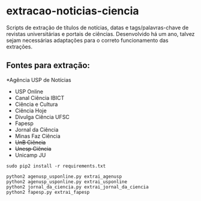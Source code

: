 # extracao-noticias-ciencia

Scripts de extração de títulos de notícias, datas e tags/palavras-chave de revistas universitárias e portais de ciências. Desenvolvido há um ano, talvez sejam necessárias adaptações para o correto funcionamento das extrações.

## Fontes para extração:

*Agência USP de Notícias
* USP Online
* Canal Ciência IBICT
* Ciência e Cultura
* Ciência Hoje
* Divulga Ciência UFSC
* Fapesp
* Jornal da Ciência
* Minas Faz Ciência
* ~~UnB Ciência~~
* ~~Unesp Ciência~~
* Unicamp JU


```
sudo pip2 install -r requirements.txt

python2 agenusp_usponline.py extrai_agenusp
python2 agenusp_usponline.py extrai_usponline
python2 jornal_da_ciencia.py extrai_jornal_da_ciencia
python2 fapesp.py extrai_fapesp
```
